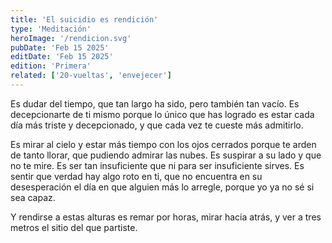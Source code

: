 ```yaml
---
title: 'El suicidio es rendición'
type: 'Meditación'
heroImage: '/rendicion.svg'
pubDate: 'Feb 15 2025'
editDate: 'Feb 15 2025'
edition: 'Primera'
related: ['20-vueltas', 'envejecer']
---
```


Es dudar del tiempo, que tan largo ha sido, pero también tan vacío. Es decepcionarte de ti mismo porque lo único que has logrado es estar cada día más triste y decepcionado, y que cada vez te cueste más admitirlo.

Es mirar al cielo y estar más tiempo con los ojos cerrados porque te arden de tanto llorar, que pudiendo admirar las nubes. Es suspirar a su lado y que no te mire. Es ser tan insuficiente que ni para ser insuficiente sirves. Es sentir que verdad hay algo roto en ti, que no encuentra en su desesperación el día en que alguien más lo arregle, porque yo ya no sé si sea capaz.

Y rendirse a estas alturas es remar por horas, mirar hacia atrás, y ver a tres metros el sitio del que partiste.
